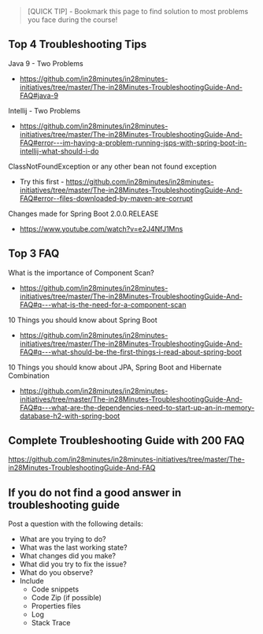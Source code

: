 > [QUICK TIP] - Bookmark this page to find solution to most problems you face during the course!

## Top 4 Troubleshooting Tips

Java 9 - Two Problems
- https://github.com/in28minutes/in28minutes-initiatives/tree/master/The-in28Minutes-TroubleshootingGuide-And-FAQ#java-9

Intellij - Two Problems
- https://github.com/in28minutes/in28minutes-initiatives/tree/master/The-in28Minutes-TroubleshootingGuide-And-FAQ#error---im-having-a-problem-running-jsps-with-spring-boot-in-intellij-what-should-i-do

ClassNotFoundException or any other bean not found exception
- Try this first - https://github.com/in28minutes/in28minutes-initiatives/tree/master/The-in28Minutes-TroubleshootingGuide-And-FAQ#error--files-downloaded-by-maven-are-corrupt

Changes made for Spring Boot 2.0.0.RELEASE
- https://www.youtube.com/watch?v=e2J4NfJ1Mns

## Top 3 FAQ

What is the importance of Component Scan?
- https://github.com/in28minutes/in28minutes-initiatives/tree/master/The-in28Minutes-TroubleshootingGuide-And-FAQ#q---what-is-the-need-for-a-component-scan

10 Things you should know about Spring Boot
- https://github.com/in28minutes/in28minutes-initiatives/tree/master/The-in28Minutes-TroubleshootingGuide-And-FAQ#q---what-should-be-the-first-things-i-read-about-spring-boot

10 Things you should know about JPA, Spring Boot and Hibernate Combination
- https://github.com/in28minutes/in28minutes-initiatives/tree/master/The-in28Minutes-TroubleshootingGuide-And-FAQ#q---what-are-the-dependencies-need-to-start-up-an-in-memory-database-h2-with-spring-boot

## Complete Troubleshooting Guide with 200 FAQ

https://github.com/in28minutes/in28minutes-initiatives/tree/master/The-in28Minutes-TroubleshootingGuide-And-FAQ

## If you do not find a good answer in troubleshooting guide

Post a question with the following details:
- What are you trying to do?
- What was the last working state?
- What changes did you make?
- What did you try to fix the issue?
- What do you observe?
- Include
    - Code snippets
    - Code Zip (if possible)
    - Properties files
    - Log
    - Stack Trace
